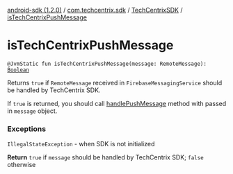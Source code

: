 [android-sdk (1.2.0)](../../index.md) / [com.techcentrix.sdk](../index.md) / [TechCentrixSDK](index.md) / [isTechCentrixPushMessage](./is-tech-centrix-push-message.md)

# isTechCentrixPushMessage

`@JvmStatic fun isTechCentrixPushMessage(message: RemoteMessage): `[`Boolean`](https://kotlinlang.org/api/latest/jvm/stdlib/kotlin/-boolean/index.html)

Returns `true` if `RemoteMessage` received in `FirebaseMessagingService` should be handled by TechCentrix SDK.

If `true` is returned, you should call [handlePushMessage](handle-push-message.md) method with passed in `message` object.

### Exceptions

`IllegalStateException` - when SDK is not initialized

**Return**
`true` if `message` should be handled by TechCentrix SDK; `false` otherwise

